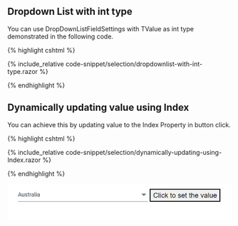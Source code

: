 
## Dropdown List with int type

You can use DropDownListFieldSettings with TValue as int type demonstrated in the following code.

{% highlight cshtml %}

{% include_relative code-snippet/selection/dropdownlist-with-int-type.razor %}

{% endhighlight %}

## Dynamically updating value using Index

You can achieve this by updating value to the Index Property in button click.

{% highlight cshtml %}

{% include_relative code-snippet/selection/dynamically-updating-using-Index.razor %}

{% endhighlight %}

![Dynamically updating value using Index in dropdown list](./images/selection/blazor_dropdown_dynamically-update-using-Index.png)


